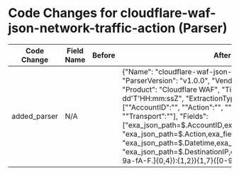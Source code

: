 # Code Changes for cloudflare-waf-json-network-traffic-action (Parser)

| Code Change | Field Name | Before | After |
|-------------|------------|--------|-------|
| added_parser | N/A |  | {"Name": "cloudflare-waf-json-network-traffic-action", "ParserVersion": "v1.0.0", "Vendor": "Cloudflare", "Product": "Cloudflare WAF", "TimeFormat": "yyyy-MM-dd'T'HH:mm:ssZ", "ExtractionType": "json", "Conditions": ["\"AccountID\":\"", "\"Action\":\"", "\"DestinationIP\":\"", "\"Transport\":\""], "Fields": ["exa_json_path=$.AccountID,exa_field_name=account_id", "exa_json_path=$.Action,exa_field_name=operation", "exa_json_path=$.Datetime,exa_field_name=time", "exa_json_path=$.DestinationIP,exa_regex=({dest_ip}((([0-9a-fA-F.]{0,4}):{1,2}){1,7}([0-9a-fA-F]){0,4})|(((25[0-5]|(2[0-4]|1\d|[0-9]|)\d)\.?\b){4}))(:({dest_port}\d+))?", "exa_json_path=$.DestinationPort,exa_field_name=dest_port", "exa_json_path=$.SourceIP,exa_regex=({src_ip}((([0-9a-fA-F.]{0,4}):{1,2}){1,7}([0-9a-fA-F]){0,4})|(((25[0-5]|(2[0-4]|1\d|[0-9]|)\d)\.?\b){4}))(:({src_port}\d+))?", "exa_json_path=$.DeviceID,exa_field_name=device_id", "exa_json_path=$.DeviceName,exa_field_name=host", "exa_json_path=$.Email,exa_regex=({email_address}([A-Za-z0-9]+[!#$%&'+\/=?^_`~.\-])*[A-Za-z0-9]+@({email_domain}[^\]\s\"\\,;\|]+\.[^\]\s\"\\,;\|]+))", "exa_json_path=$.SessionID,exa_field_name=session_id", "exa_json_path=$.Transport,exa_field_name=protocol", "exa_json_path=$.UserID,exa_field_name=user_id"]} |